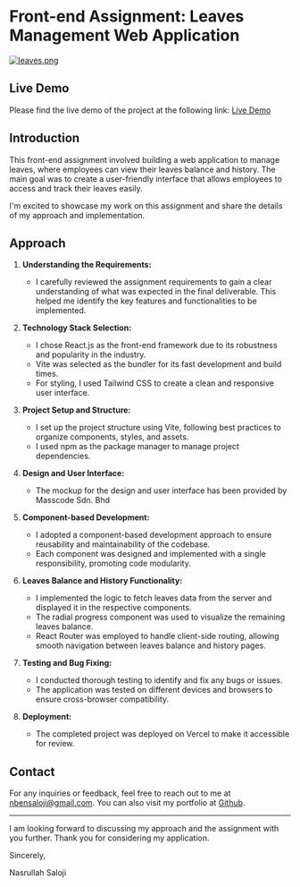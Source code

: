 # Front-end Assignment: Leaves Management Web Application

[![leaves.png](https://i.postimg.cc/J4xN7THt/leaves.png)](https://postimg.cc/rKd0QNJL)

## Live Demo

Please find the live demo of the project at the following link: [Live Demo](https://front-end-masscode-nasrullah.vercel.app/leaves)

## Introduction

This front-end assignment involved building a web application to manage leaves, where employees can view their leaves balance and history. The main goal was to create a user-friendly interface that allows employees to access and track their leaves easily.

I'm excited to showcase my work on this assignment and share the details of my approach and implementation.

## Approach

1. **Understanding the Requirements:**

   - I carefully reviewed the assignment requirements to gain a clear understanding of what was expected in the final deliverable. This helped me identify the key features and functionalities to be implemented.

2. **Technology Stack Selection:**

   - I chose React.js as the front-end framework due to its robustness and popularity in the industry.
   - Vite was selected as the bundler for its fast development and build times.
   - For styling, I used Tailwind CSS to create a clean and responsive user interface.

3. **Project Setup and Structure:**

   - I set up the project structure using Vite, following best practices to organize components, styles, and assets.
   - I used npm as the package manager to manage project dependencies.

4. **Design and User Interface:**

   - The mockup for the design and user interface has been provided by Masscode Sdn. Bhd

5. **Component-based Development:**

   - I adopted a component-based development approach to ensure reusability and maintainability of the codebase.
   - Each component was designed and implemented with a single responsibility, promoting code modularity.

6. **Leaves Balance and History Functionality:**

   - I implemented the logic to fetch leaves data from the server and displayed it in the respective components.
   - The radial progress component was used to visualize the remaining leaves balance.
   - React Router was employed to handle client-side routing, allowing smooth navigation between leaves balance and history pages.

7. **Testing and Bug Fixing:**

   - I conducted thorough testing to identify and fix any bugs or issues.
   - The application was tested on different devices and browsers to ensure cross-browser compatibility.

8. **Deployment:**
   - The completed project was deployed on Vercel to make it accessible for review.

## Contact

For any inquiries or feedback, feel free to reach out to me at [nbensaloji@gmail.com](mailto:nbensaloji@gmail.com). You can also visit my portfolio at [Github](https://github.com/itsNas).

---

I am looking forward to discussing my approach and the assignment with you further. Thank you for considering my application.

Sincerely,

Nasrullah Saloji
